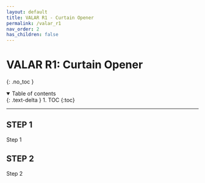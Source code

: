 ```yaml
---
layout: default
title: VALAR R1 - Curtain Opener
permalink: /valar_r1
nav_order: 2
has_children: false
---
```


# VALAR R1: Curtain Opener
{: .no_toc }

<details open markdown="block">
  <summary>
    Table of contents
  </summary>
  {: .text-delta }
1. TOC
{:toc}
</details>

---

## STEP 1

Step 1

## STEP 2

Step 2
